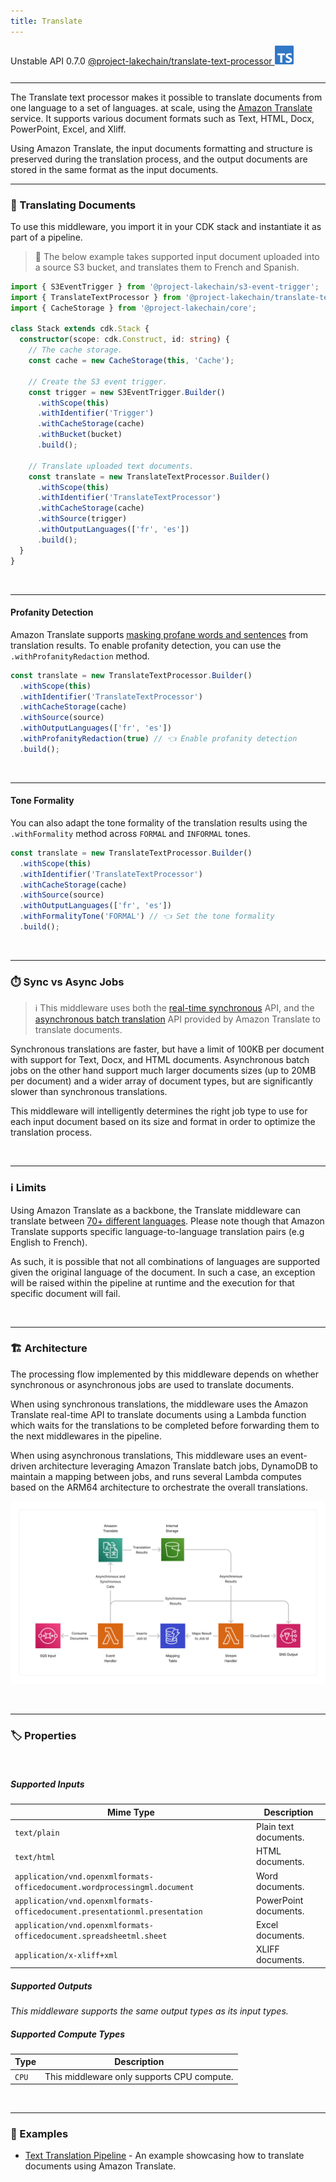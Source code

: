 ```yaml
---
title: Translate
---
```


<span title="Label: Pro" data-view-component="true" class="Label Label--api text-uppercase">
  Unstable API
</span>
<span title="Label: Pro" data-view-component="true" class="Label Label--version text-uppercase">
  0.7.0
</span>
<span title="Label: Pro" data-view-component="true" class="Label Label--package">
  <a target="_blank" href="https://www.npmjs.com/package/@project-lakechain/translate-text-processor">
    @project-lakechain/translate-text-processor
  </a>
</span>
<span class="language-icon">
  <svg role="img" viewBox="0 0 24 24" width="30" xmlns="http://www.w3.org/2000/svg" style="fill: #3178C6;"><title>TypeScript</title><path d="M1.125 0C.502 0 0 .502 0 1.125v21.75C0 23.498.502 24 1.125 24h21.75c.623 0 1.125-.502 1.125-1.125V1.125C24 .502 23.498 0 22.875 0zm17.363 9.75c.612 0 1.154.037 1.627.111a6.38 6.38 0 0 1 1.306.34v2.458a3.95 3.95 0 0 0-.643-.361 5.093 5.093 0 0 0-.717-.26 5.453 5.453 0 0 0-1.426-.2c-.3 0-.573.028-.819.086a2.1 2.1 0 0 0-.623.242c-.17.104-.3.229-.393.374a.888.888 0 0 0-.14.49c0 .196.053.373.156.529.104.156.252.304.443.444s.423.276.696.41c.273.135.582.274.926.416.47.197.892.407 1.266.628.374.222.695.473.963.753.268.279.472.598.614.957.142.359.214.776.214 1.253 0 .657-.125 1.21-.373 1.656a3.033 3.033 0 0 1-1.012 1.085 4.38 4.38 0 0 1-1.487.596c-.566.12-1.163.18-1.79.18a9.916 9.916 0 0 1-1.84-.164 5.544 5.544 0 0 1-1.512-.493v-2.63a5.033 5.033 0 0 0 3.237 1.2c.333 0 .624-.03.872-.09.249-.06.456-.144.623-.25.166-.108.29-.234.373-.38a1.023 1.023 0 0 0-.074-1.089 2.12 2.12 0 0 0-.537-.5 5.597 5.597 0 0 0-.807-.444 27.72 27.72 0 0 0-1.007-.436c-.918-.383-1.602-.852-2.053-1.405-.45-.553-.676-1.222-.676-2.005 0-.614.123-1.141.369-1.582.246-.441.58-.804 1.004-1.089a4.494 4.494 0 0 1 1.47-.629 7.536 7.536 0 0 1 1.77-.201zm-15.113.188h9.563v2.166H9.506v9.646H6.789v-9.646H3.375z"/></svg>
</span>
<div style="margin-top: 26px"></div>

---

The Translate text processor makes it possible to translate documents from one language to a set of languages. at scale, using the [Amazon Translate](https://aws.amazon.com/translate/) service. It supports various document formats such as Text, HTML, Docx, PowerPoint, Excel, and Xliff.

Using Amazon Translate, the input documents formatting and structure is preserved during the translation process, and the output documents are stored in the same format as the input documents.

---

### 💬 Translating Documents

To use this middleware, you import it in your CDK stack and instantiate it as part of a pipeline.

> 💁 The below example takes supported input document uploaded into a source S3 bucket, and translates them to French and Spanish.

```typescript
import { S3EventTrigger } from '@project-lakechain/s3-event-trigger';
import { TranslateTextProcessor } from '@project-lakechain/translate-text-processor';
import { CacheStorage } from '@project-lakechain/core';

class Stack extends cdk.Stack {
  constructor(scope: cdk.Construct, id: string) {
    // The cache storage.
    const cache = new CacheStorage(this, 'Cache');
    
    // Create the S3 event trigger.
    const trigger = new S3EventTrigger.Builder()
      .withScope(this)
      .withIdentifier('Trigger')
      .withCacheStorage(cache)
      .withBucket(bucket)
      .build();
    
    // Translate uploaded text documents.
    const translate = new TranslateTextProcessor.Builder()
      .withScope(this)
      .withIdentifier('TranslateTextProcessor')
      .withCacheStorage(cache)
      .withSource(trigger)
      .withOutputLanguages(['fr', 'es'])
      .build();
  }
}
```

<br>

---

#### Profanity Detection

Amazon Translate supports [masking profane words and sentences](https://docs.aws.amazon.com/translate/latest/dg/customizing-translations-profanity.html) from translation results. To enable profanity detection, you can use the `.withProfanityRedaction` method.

```typescript
const translate = new TranslateTextProcessor.Builder()
  .withScope(this)
  .withIdentifier('TranslateTextProcessor')
  .withCacheStorage(cache)
  .withSource(source)
  .withOutputLanguages(['fr', 'es'])
  .withProfanityRedaction(true) // 👈 Enable profanity detection
  .build();
```

<br>

---

#### Tone Formality

You can also adapt the tone formality of the translation results using the `.withFormality` method across `FORMAL` and `INFORMAL` tones.

```typescript
const translate = new TranslateTextProcessor.Builder()
  .withScope(this)
  .withIdentifier('TranslateTextProcessor')
  .withCacheStorage(cache)
  .withSource(source)
  .withOutputLanguages(['fr', 'es'])
  .withFormalityTone('FORMAL') // 👈 Set the tone formality
  .build();
```

<br>

---

### ⏱️ Sync vs Async Jobs

> ℹ️ This middleware uses both the [real-time synchronous](https://docs.aws.amazon.com/translate/latest/dg/sync-console.html) API, and the [asynchronous batch translation](https://docs.aws.amazon.com/translate/latest/dg/async.html) API provided by Amazon Translate to translate documents.

Synchronous translations are faster, but have a limit of 100KB per document with support for Text, Docx, and HTML documents. Asynchronous batch jobs on the other hand support much larger documents sizes (up to 20MB per document) and a wider array of document types, but are significantly slower than synchronous translations.

This middleware will intelligently determines the right job type to use for each input document based on its size and format in order to optimize the translation process.

<br>

---

### ℹ️ Limits

Using Amazon Translate as a backbone, the Translate middleware can translate between [70+ different languages](https://docs.aws.amazon.com/translate/latest/dg/what-is-languages.html). Please note though that Amazon Translate supports specific language-to-language translation pairs (e.g English to French).

As such, it is possible that not all combinations of languages are supported given the original language of the document. In such a case, an exception will be raised within the pipeline at runtime and the execution for that specific document will fail.

<br>

---

### 🏗️ Architecture

The processing flow implemented by this middleware depends on whether synchronous or asynchronous jobs are used to translate documents.

When using synchronous translations, the middleware uses the Amazon Translate real-time API to translate documents using a Lambda function which waits for the translations to be completed before forwarding them to the next middlewares in the pipeline.

When using asynchronous translations, This middleware uses an event-driven architecture leveraging Amazon Translate batch jobs, DynamoDB to maintain a mapping between jobs, and runs several Lambda computes based on the ARM64 architecture to orchestrate the overall translations.

![Architecture](../../../assets/translate-text-processor-architecture.png)

<br>

---

### 🏷️ Properties

<br>

##### Supported Inputs

|  Mime Type  | Description |
| ----------- | ----------- |
| `text/plain` | Plain text documents. |
| `text/html` | HTML documents. |
| `application/vnd.openxmlformats-officedocument.wordprocessingml.document` | Word documents. |
| `application/vnd.openxmlformats-officedocument.presentationml.presentation` | PowerPoint documents. |
| `application/vnd.openxmlformats-officedocument.spreadsheetml.sheet` | Excel documents. |
| `application/x-xliff+xml` | XLIFF documents. |

##### Supported Outputs

*This middleware supports the same output types as its input types.*

##### Supported Compute Types

| Type  | Description |
| ----- | ----------- |
| `CPU` | This middleware only supports CPU compute. |

<br>

---

### 📖 Examples

- [Text Translation Pipeline](https://github.com/awslabs/project-lakechain/tree/main/examples/simple-pipelines/text-translation-pipelines/translate-pipeline/) - An example showcasing how to translate documents using Amazon Translate.
